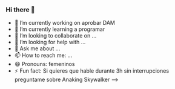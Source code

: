### Hi there 👋
- 🔭 I’m currently working on aprobar DAM
- 🌱 I’m currently learning a programar
- 👯 I’m looking to collaborate on ...
- 🤔 I’m looking for help with ...
- 💬 Ask me about ...
- 📫 How to reach me: ...
- 😄 Pronouns: femeninos
- ⚡ Fun fact: Si quieres que hable durante 3h sin interrupciones preguntame sobre Anaking Skywalker
-->
